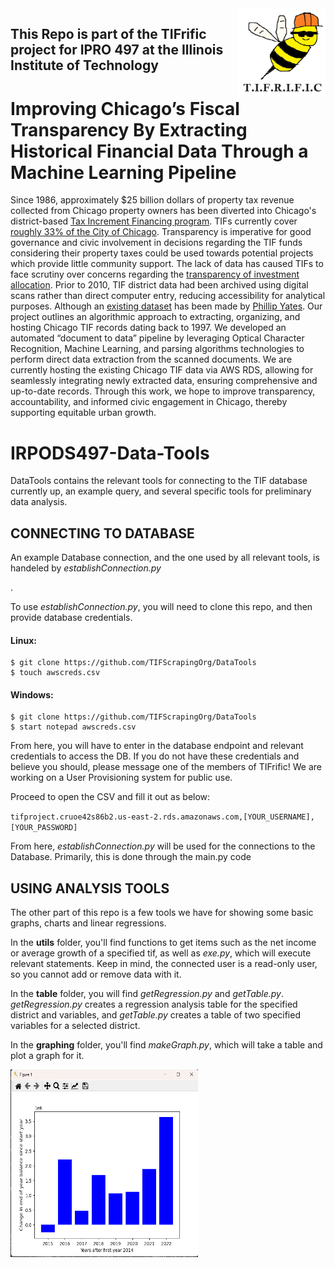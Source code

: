 <div>
  <img align="right" width="140" height="140" src="images/TeamLogo.png" alt="Logo">
</div>

## This Repo is part of the TIFrific project for IPRO 497 at the Illinois Institute of Technology
# Improving Chicago’s Fiscal Transparency By Extracting Historical Financial Data Through a Machine Learning Pipeline

Since 1986, approximately $25 billion dollars of property tax revenue collected from Chicago property owners has been diverted into Chicago's district-based [Tax Increment Financing program](https://tifreports.com/illinois-illumination). TIFs currently cover [roughly 33% of the City of Chicago](https://chicagopolicyreview.org/2023/04/13/redevelopment-for-who-how-tif-redistributes-public-funds-to-the-wealthy/). Transparency is imperative for good governance and civic involvement in decisions regarding the TIF funds considering their property taxes could be used towards potential projects which provide little community support. The lack of data has caused TIFs to face scrutiny over concerns regarding the [transparency of investment allocation](https://socialistworker.org/2017/07/27/protesting-another-tif-theft-in-chicago). Prior to 2010, TIF district data had been archived using digital scans rather than direct computer entry, reducing accessibility for analytical purposes. Although an [existing dataset](https://github.com/philipayates/chicago2022TIF) has been made by [Phillip Yates](https://github.com/philipayates). Our project outlines an algorithmic approach to extracting, organizing, and hosting Chicago TIF records dating back to 1997. We developed an automated “document to data” pipeline by leveraging Optical Character Recognition, Machine Learning, and parsing algorithms technologies to perform direct data extraction from the scanned documents. We are currently hosting the existing Chicago TIF data via AWS RDS, allowing for seamlessly integrating newly extracted data, ensuring comprehensive and up-to-date records. Through this work, we hope to improve transparency, accountability, and informed civic engagement in Chicago, thereby supporting equitable urban growth.</p>


# IRPODS497-Data-Tools

<p>DataTools contains the relevant tools for connecting to the TIF database currently up, an example query, and several specific tools for preliminary data analysis.</p>

<h2>CONNECTING TO DATABASE</h2>
<p>An example Database connection, and the one used by all relevant tools, is handeled by <i>establishConnection.py</i></p>. 
<p>To use <i>establishConnection.py</i>, you will need to clone this repo, and then provide database credentials.</p>

<h4>Linux:</h4>

```
$ git clone https://github.com/TIFScrapingOrg/DataTools
$ touch awscreds.csv
```

<h4>Windows:</h4>

```
$ git clone https://github.com/TIFScrapingOrg/DataTools
$ start notepad awscreds.csv
```

<p>From here, you will have to enter in the database endpoint and relevant credentials to access the DB. If you do not have these credentials and believe you should, please message one of the members of TIFrific! We are working on a User Provisioning system for public use.</p>
<p>Proceed to open the CSV and fill it out as below:</p>

`tifproject.cruoe42s86b2.us-east-2.rds.amazonaws.com,[YOUR_USERNAME],[YOUR_PASSWORD]`

<p>From here, <i>establishConnection.py</i> will be used for the connections to the Database. Primarily, this is done through the main.py code</p>



<h2>USING ANALYSIS TOOLS</h2>
<p>The other part of this repo is a few tools we have for showing some basic graphs, charts and linear regressions.</p>
<p>In the <b>utils</b> folder, you'll find functions to get items such as the net income or average growth of a specified tif, as well as <em>exe.py</em>, which will execute relevant statements. Keep in mind, the connected user is a read-only user, so you cannot add or remove data with it.</p>
<p>In the <b>table</b> folder, you will find <em>getRegression.py</em> and <em>getTable.py</em>. <em>getRegression.py</em> creates a regression analysis table for the specified district and variables, and <em>getTable.py</em> creates a table of two specified variables for a selected district.</p>
<p>In the <b>graphing</b> folder, you'll find <em>makeGraph.py</em>, which will take a table and plot a graph for it.</p>
<div>
  <img align="center" width="300" height="300" src="images/chart.webp" alt="Logo">
</div>

